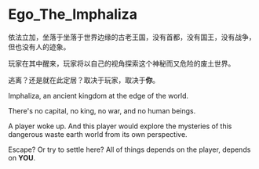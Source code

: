 # Ego_The_Imphaliza
依法立加，坐落于坐落于世界边缘的古老王国，没有首都，没有国王，没有战争，但也没有人的迹象。

玩家在其中醒来，玩家将以自己的视角探索这个神秘而又危险的废土世界。

逃离？还是就在此定居？取决于玩家，取决于**你**。


Imphaliza, an ancient kingdom at the edge of the world.

There's no capital, no king, no war, and no human beings.

A player woke up. And this player would explore the mysteries of this dangerous waste earth world from its own perspective.

Escape? Or try to settle here? All of things depends on the player, depends on **YOU**.
